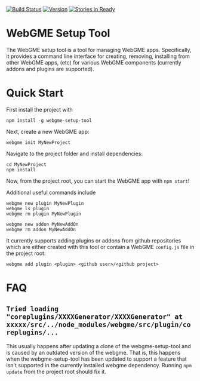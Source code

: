 [![Build Status](https://travis-ci.org/webgme/webgme-setup-tool.svg?branch=master)](https://travis-ci.org/webgme/webgme-setup-tool)
[![Version](https://badge.fury.io/js/webgme-setup-tool.svg)](https://www.npmjs.com/package/webgme-setup-tool)
[![Stories in Ready](https://badge.waffle.io/webgme/webgme-setup-tool.png?label=ready&title=Ready)](https://waffle.io/webgme/webgme-setup-tool)

# WebGME Setup Tool
The WebGME setup tool is a tool for managing WebGME apps. Specifically, it provides a command line interface for creating, removing, installing from other WebGME apps, (etc) for various WebGME components (currently addons and plugins are supported).

# Quick Start
First install the project with 

```
npm install -g webgme-setup-tool
```

Next, create a new WebGME app:

```
webgme init MyNewProject
```

Navigate to the project folder and install dependencies:

```
cd MyNewProject
npm install
```

Now, from the project root, you can start the WebGME app with `npm start`!

Additional useful commands include
```
webgme new plugin MyNewPlugin
webgme ls plugin
webgme rm plugin MyNewPlugin

webgme new addon MyNewAddOn
webgme rm addon MyNewAddOn
```

It currently supports adding plugins or addons from github repositories which are either created with this tool or contain a WebGME `config.js` file in the project root:

```
webgme add plugin <plugin> <github user>/<github project>
```

# FAQ

## `Tried loading "coreplugins/XXXXGenerator/XXXXGenerator" at xxxxx/src/../node_modules/webgme/src/plugin/coreplugins/...`
This usually happens after updating a clone of the webgme-setup-tool and is caused by an outdated version of the webgme. That is, this happens when the webgme-setup-tool has been updated to support a feature that isn't supported in the currently installed webgme dependency. Running `npm update` from the project root should fix it.
